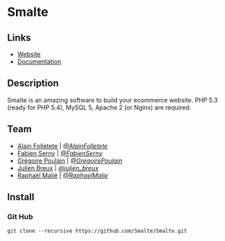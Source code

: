 # Smalte

## Links

* [Website](http://smalte.org)
* [Documentation](http://docs.smalte.org/)

## Description

Smalte is an amazing software to build your ecommerce website.
PHP 5.3 (ready for PHP 5.4), MySQL 5, Apache 2 (or Nginx) are required.

## Team

* [Alain Folletete](http://smalte.org/team#AlainFolletete) | *[@AlainFolletete](http://twitter.com/AlainFolletete)*
* [Fabien Serny](http://smalte.org/team#FabienSerny) | *[@FabienSerny](http://twitter.com/FabienSerny)*
* [Grégoire Poulain](http://smalte.org/team#GregoirePoulain) | *[@GregoirePoulain](http://twitter.com/GregoirePoulain)*
* [Julien Breux](http://smalte.org/team#Julien_Breux) | *[@julien_breux](http://twitter.com/julien_breux)*
* [Raphaël Malié](http://smalte.org/team#RaphaelMalie) | *[@RaphaelMalie](http://twitter.com/RaphaelMalie)*

## Install

### Git Hub
    git clone --recursive https://github.com/Smalte/Smalte.git
